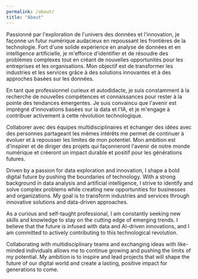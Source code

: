 ```yaml
---
permalink: /about/
title: "About"
---
```


Passionné par l'exploration de l'univers des données et l'innovation, je façonne un futur numérique audacieux en repoussant les frontières de la technologie. Fort d'une solide expérience en analyse de données et en intelligence artificielle, je m'efforce d'identifier et de résoudre des problèmes complexes tout en créant de nouvelles opportunités pour les entreprises et les organisations. Mon objectif est de transformer les industries et les services grâce à des solutions innovantes et à des approches basées sur les données.

En tant que professionnel curieux et autodidacte, je suis constamment à la recherche de nouvelles compétences et connaissances pour rester à la pointe des tendances émergentes. Je suis convaincu que l'avenir est imprégné d'innovations basées sur la data et l'IA, et je m'engage à contribuer activement à cette révolution technologique.

Collaborer avec des équipes multidisciplinaires et échanger des idées avec des personnes partageant les mêmes intérêts me permet de continuer à évoluer et à repousser les limites de mon potentiel. Mon ambition est d'inspirer et de diriger des projets qui façonneront l'avenir de notre monde numérique et créeront un impact durable et positif pour les générations futures.



Driven by a passion for data exploration and innovation, I shape a bold digital future by pushing the boundaries of technology. With a strong background in data analysis and artificial intelligence, I strive to identify and solve complex problems while creating new opportunities for businesses and organizations. My goal is to transform industries and services through innovative solutions and data-driven approaches.

As a curious and self-taught professional, I am constantly seeking new skills and knowledge to stay on the cutting edge of emerging trends. I believe that the future is infused with data and AI-driven innovations, and I am committed to actively contributing to this technological revolution.

Collaborating with multidisciplinary teams and exchanging ideas with like-minded individuals allows me to continue growing and pushing the limits of my potential. My ambition is to inspire and lead projects that will shape the future of our digital world and create a lasting, positive impact for generations to come.
